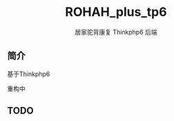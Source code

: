 <div align="center">

# ROHAH_plus_tp6

居家驼背康复 Thinkphp6 后端

</div>

## 简介

基于Thinkphp6

重构中

## TODO

